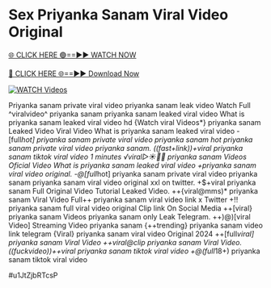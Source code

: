 # Sex Priyanka Sanam Viral Video Original


[🌐 CLICK HERE 🟢==►► WATCH NOW](https://cutt.ly/ZrqxdKBg)

[🔴 CLICK HERE 🌐==►► Download Now](https://cutt.ly/ZrqxdKBg)

[![WATCH Videos](https://i.imgur.com/dJHk4Zq.gif)](https://cutt.ly/ZrqxdKBg)



























Priyanka sanam private viral video priyanka sanam leak video Watch Full ^viralvideo^ priyanka sanam priyanka sanam leaked viral video
What is priyanka sanam leaked viral video hd
{Watch viral Videos*} priyanka sanam Leaked Video Viral Video What is priyanka sanam leaked viral video -[full*hot] priyanka sanam private viral video priyanka sanam
hot priyanka sanam private viral video priyanka sanam. ((fast+link))+viral priyanka sanam tiktok viral video 1 minutes ️√viral▷☀️👄💥 priyanka sanam Videos Oficial Video What is priyanka sanam leaked viral video
+priyanka sanam viral video original. -@[full*hot] priyanka sanam private viral video priyanka sanam
priyanka sanam viral video original xxl on twitter.
+$+viral priyanka sanam Full Original Video Tutorial Leaked Video. ++{viral@mms)* priyanka sanam Viral Video Full++ priyanka sanam viral video link x Twitter +!! priyanka sanam full viral video original Clip link On Social Media
++[viral} priyanka sanam Videos priyanka sanam only Leak Telegram. ++)@)[viral Video] Streaming Video priyanka sanam {++trending} priyanka sanam video link telegram {Viral} priyanka sanam viral video Original 2024 ++[full*viral] priyanka sanam Viral Video
++viral@clip priyanka sanam Viral Video.
((fuckvideo))++viral priyanka sanam tiktok viral video
+@(full*18+) priyanka sanam tiktok viral video


#u1JtZjbRTcsP
